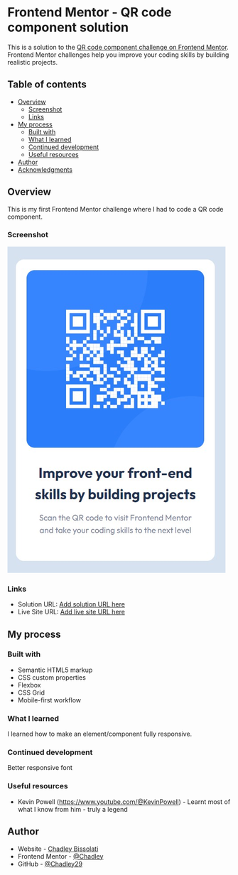 # Frontend Mentor - QR code component solution

This is a solution to the [QR code component challenge on Frontend Mentor](https://www.frontendmentor.io/challenges/qr-code-component-iux_sIO_H). Frontend Mentor challenges help you improve your coding skills by building realistic projects.

## Table of contents

- [Overview](#overview)
  - [Screenshot](#screenshot)
  - [Links](#links)
- [My process](#my-process)
  - [Built with](#built-with)
  - [What I learned](#what-i-learned)
  - [Continued development](#continued-development)
  - [Useful resources](#useful-resources)
- [Author](#author)
- [Acknowledgments](#acknowledgments)

## Overview

This is my first Frontend Mentor challenge where I had to code a QR code component.

### Screenshot

![](./screenshot.jpg)

### Links

- Solution URL: [Add solution URL here](https://your-solution-url.com)
- Live Site URL: [Add live site URL here](https://your-live-site-url.com)

## My process

### Built with

- Semantic HTML5 markup
- CSS custom properties
- Flexbox
- CSS Grid
- Mobile-first workflow

### What I learned

I learned how to make an element/component fully responsive.

### Continued development

Better responsive font

### Useful resources

- Kevin Powell (https://www.youtube.com/@KevinPowell) - Learnt most of what I know from him - truly a legend

## Author

- Website - [Chadley Bissolati](https://chadley-bissolati.netlify.app)
- Frontend Mentor - [@Chadley](https://www.frontendmentor.io/profile/Chadley29)
- GitHub - [@Chadley29](https://github.com/Chadley29)
